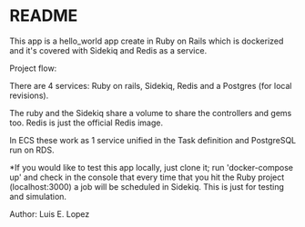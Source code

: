 # README

This app is a hello_world app create in Ruby on Rails which is dockerized and it's covered with Sidekiq and Redis as a service.

Project flow:

There are 4 services: Ruby on rails, Sidekiq, Redis and a Postgres (for local revisions).

The ruby and the Sidekiq share a volume to share the controllers and gems too. Redis is just the official Redis image.

In ECS these work as 1 service unified in the Task definition and PostgreSQL run on RDS.

*If you would like to test this app locally, just clone it; run 'docker-compose up' and check in the console that every time that you hit the Ruby project (localhost:3000) a job will be scheduled in Sidekiq. This is just for testing and simulation.

Author: Luis E. Lopez
